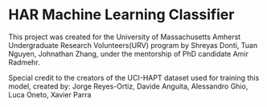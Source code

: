# HAR Machine Learning Classifier
This project was created for the University of Massachusetts Amherst Undergraduate Research Volunteers(URV) program by Shreyas Donti, Tuan Nguyen, Johnathan Zhang, under the mentorship of PhD candidate Amir Radmehr. 

Special credit to the creators of the UCI-HAPT dataset used for training this model, created by: Jorge Reyes-Ortiz,
Davide Anguita, Alessandro Ghio, Luca Oneto, Xavier Parra
